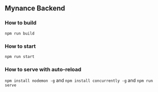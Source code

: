## Mynance Backend

### How to build
`npm run build`

### How to start
`npm run start`

### How to serve with auto-reload
`npm install nodemon -g` and
`npm install concurrently -g` and
`npm run serve`